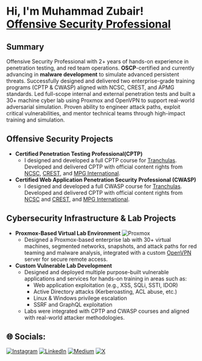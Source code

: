 <h1>Hi, I'm Muhammad Zubair! <br> <a href="https://www.credential.net/677f4c26-3f2b-4a12-9b14-dbb45565d6a8#acc.BstT7jig">Offensive Security Professional</a></h1>

<h2>Summary</h2>
Offensive Security Professional with 2+ years of hands-on experience in penetration testing, and red team operations. <b>OSCP</b>-certified and currently advancing in <b>malware development</b> to simulate advanced persistent threats. Successfully designed and delivered two enterprise-grade training programs (CPTP & CWASP) aligned with NCSC, CREST, and APMG standards. Led full-scope internal and external penetration tests and built a 30+ machine cyber lab using Proxmox and OpenVPN to support real-world adversarial simulation. Proven ability to engineer attack paths, exploit critical vulnerabilities, and mentor technical teams through high-impact training and simulation.

<h2>Offensive Security Projects</h2>

- <b>Certified Penetration Testing Professional(CPTP)</b>
  - I designed and developed a full CPTP course for [Tranchulas](https://tranchulas.com/). Developed and delivered CPTP with official content rights from [NCSC](https://www.ncsc.gov.uk/), [CREST](https://www.crest-approved.org/), and [MPG International](https://apmg-international.com/).
- <b>Certified Web Application Penetration Security Professional (CWASP)</b>
  - I designed and developed a full CWASP course for [Tranchulas](https://tranchulas.com/). Developed and delivered CPTP with official content rights from [NCSC](https://www.ncsc.gov.uk/) and [CREST](https://www.crest-approved.org/), and [MPG International](https://apmg-international.com/).
 
<h2>Cybersecurity Infrastructure & Lab Projects</h2>

- <b>Proxmox-Based Virtual Lab Environment</b>   ![Proxmox](https://img.shields.io/badge/Proxmox-333333?style=plastic&logo=proxmox&logoColor=E57000)
  - Designed a Proxmox-based enterprise lab with 30+ virtual machines, segmented networks, snapshots, and attack paths for red teaming and malware analysis, integrated with a custom [OpenVPN](https://medium.com/@bericontraster/step-by-step-guide-setting-up-and-troubleshooting-openvpn-on-ubuntu-24-04-513b2341934e) server for secure remote access.  
- <b>Custom Vulnerable Lab Development</b>
  - Designed and deployed multiple purpose-built vulnerable applications and services for hands-on training in areas such as:
    - Web application exploitation (e.g., XSS, SQLi, SSTI, IDOR)
    - Active Directory attacks (Kerberoasting, ACL abuse, etc.)
    - Linux & Windows privilege escalation
    - SSRF and GraphQL exploitation
  - Labs were integrated with CPTP and CWASP courses and aligned with real-world attacker methodologies.

## 🌐 Socials:
[![Instagram](https://img.shields.io/badge/Instagram-%23E4405F.svg?logo=Instagram&logoColor=white)](https://instagram.com/bericontraster) [![LinkedIn](https://img.shields.io/badge/LinkedIn-%230077B5.svg?logo=linkedin&logoColor=white)](https://linkedin.com/in/mhamd-zubair) [![Medium](https://img.shields.io/badge/Medium-12100E?logo=medium&logoColor=white)](https://medium.com/@bericontraster) [![X](https://img.shields.io/badge/X-black.svg?logo=X&logoColor=white)](https://x.com/bericontraster) 

